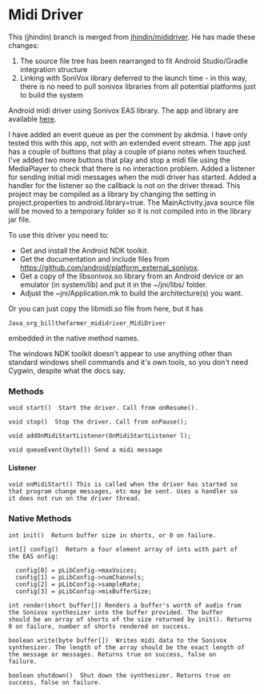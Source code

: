 Midi Driver
===========

This (jhindin) branch is merged from
[jhindin/mididriver](https://github.com/jhindin/mididriver). He has
made these changes:

  1. The source file tree has been rearranged to fit Android Studio/Gradle integration structure
  2. Linking with SoniVox library deferred to the launch time - in this way, there is no need to pull sonivox libraries from all potential platforms just to build the system

Android midi driver using Sonivox EAS library. The app and library are
available
[here](https://github.com/billthefarmer/mididriver/releases).

I have added an event queue as per the comment by akdmia. I have only
tested this with this app, not with an extended event stream.  The app
just has a couple of buttons that play a couple of piano notes when
touched. I've added two more buttons that play and stop a midi file
using the MediaPlayer to check that there is no interaction
problem. Added a listener for sending initial midi messages when the
midi driver has started. Added a handler for the listener so the
callback is not on the driver thread. This project may be compiled as
a library by changing the setting in project.properties to
android.library=true.  The MainActivity.java source file will be moved
to a temporary folder so it is not compiled into in the library jar
file.

To use this driver you need to:

  * Get and install the Android NDK toolkit.
  * Get the documentation and include files from
    https://github.com/android/platform_external_sonivox.
  * Get a copy of the libsonivox.so library from an Android device or
    an emulator (in system/lib) and put it in the ~/jni/libs/<arch>
    folder.
  * Adjust the ~jni/Application.mk to build the architecture(s) you
    want.

Or you can just copy the libmidi.so file from here, but it has

    Java_org_billthefarmer_mididriver_MidiDriver

embedded in the native method names.

The windows NDK toolkit doesn't appear to use anything other than
standard windows shell commands and it's own tools, so you don't need
Cygwin, despite what the docs say.

### Methods

	void start()  Start the driver. Call from onResume().

	void stop()  Stop the driver. Call from onPause();

	void addOnMidiStartListener(OnMidiStartListener l);

	void queueEvent(byte[]) Send a midi message

#### Listener

	void onMidiStart() This is called when the driver has started so
    that program change messages, etc may be sent. Uses a handler so
    it does not run on the driver thread.

### Native Methods

	int init()  Return buffer size in shorts, or 0 on failure.
	
	int[] config()  Return a four element array of ints with part of
	the EAS onfig:

      config[0] = pLibConfig->maxVoices;
      config[1] = pLibConfig->numChannels;
      config[2] = pLibConfig->sampleRate;
      config[3] = pLibConfig->mixBufferSize;

	int render(short buffer[]) Renders a buffer's worth of audio from
	the Sonivox synthesizer into the buffer provided. The buffer
	should be an array of shorts of the size returned by init(). Returns
	0 on failure, number of shorts rendered on success.

	boolean write(byte buffer[])  Writes midi data to the Sonivox
	synthesizer. The length of the array should be the exact length of
	the message or messages. Returns true on success, false on
	failure.

	boolean shutdown()  Shut down the synthesizer. Returns true on
	success, false on failure.
